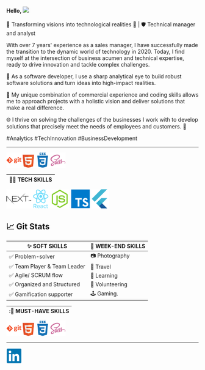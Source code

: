 



#### Hello,  <img src="https://raw.githubusercontent.com/MartinHeinz/MartinHeinz/master/wave.gif" width="30px"> 

🚀 Transforming visions into technological realities 🌟 | 🛡️ Technical manager and analyst 

With over 7 years' experience as a sales manager, I have successfully made the transition to the dynamic world of technology in 2020. Today, I find myself at the intersection of business acumen and technical expertise, ready to drive innovation and tackle complex challenges.

🔬 As a software developer, I use a sharp analytical eye to build robust software solutions and turn ideas into high-impact realities. 

🏦 My unique combination of commercial experience and coding skills allows me to approach projects with a holistic vision and deliver solutions that make a real difference.

🌐 I thrive on solving the challenges of the businesses I work with to develop solutions that precisely meet the needs of employees and customers. 💪

 #Analytics #TechInnovation #BusinessDevelopment

---

<img src="https://github.com/devicons/devicon/blob/master/icons/git/git-plain-wordmark.svg" alt="CSS" width="40" height="40"/><img src="https://github.com/devicons/devicon/blob/master/icons/html5/html5-original.svg" alt="HTML" width="35" height="35"/><img src="https://github.com/devicons/devicon/blob/master/icons/css3/css3-plain-wordmark.svg" alt="CSS" width="40" height="40"/><img src="https://github.com/devicons/devicon/blob/master/icons/sass/sass-original.svg" alt="CSS" width="40" height="40"/>

| :man_technologist: TECH SKILLS                                                     |                        
|------------------------------------------------------------------------------------|
<img src="https://github.com/devicons/devicon/blob/master/icons/nextjs/nextjs-original-wordmark.svg" alt="NextJS" width="65" height="50"/><img src="https://github.com/devicons/devicon/blob/master/icons/react/react-original-wordmark.svg" alt="React" width="50" height="50"/><img src="https://github.com/devicons/devicon/blob/master/icons/nodejs/nodejs-original.svg" alt="NodeJS" width="50" height="50"/> <img src="https://github.com/devicons/devicon/blob/master/icons/typescript/typescript-plain.svg" alt="TypeScript" width="50" height="50"/><img src="https://github.com/devicons/devicon/blob/master/icons/flutter/flutter-original.svg" alt="Flutter" width="50" height="50"/> 

## &#x1f4c8; Git Stats

|  :sparkles: SOFT SKILLS                        |  :deciduous_tree: WEEK-END SKILLS |
|------------------------------------------------|-----------------------------------|
| :white_check_mark: Problem-solver              | :camera: Photography              |
| :white_check_mark: Team Player & Team Leader   | :sunrise_over_mountains: Travel   |
| :white_check_mark: Agile/ SCRUM flow           | :book: Learning                   |
| :white_check_mark: Organized and Structured    | :open_hands: Volunteering         |
| :white_check_mark: Gamification supporter      | :joystick: Gaming.                |

| ::triangular_ruler: MUST-HAVE SKILLS                                               |                        
|------------------------------------------------------------------------------------|

<img src="https://github.com/devicons/devicon/blob/master/icons/git/git-plain-wordmark.svg" alt="CSS" width="40" height="40"/><img src="https://github.com/devicons/devicon/blob/master/icons/html5/html5-original.svg" alt="HTML" width="35" height="35"/><img src="https://github.com/devicons/devicon/blob/master/icons/css3/css3-plain-wordmark.svg" alt="CSS" width="40" height="40"/><img src="https://github.com/devicons/devicon/blob/master/icons/sass/sass-original.svg" alt="CSS" width="40" height="40"/>

---

<a href="https://linkedin.com/in/nicolas-denoel">
  <img align="center" src="https://github.com/devicons/devicon/blob/master/icons/linkedin/linkedin-original.svg" alt="linkedin.com/in/nicolas-denoel" width="40" height="40" />
</a> 

